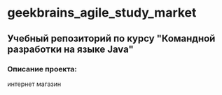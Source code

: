 # geekbrains_agile_study_market
## Учебный репозиторий по курсу "Командной разработки на языке Java"

### Описание проекта:
интернет магазин 
